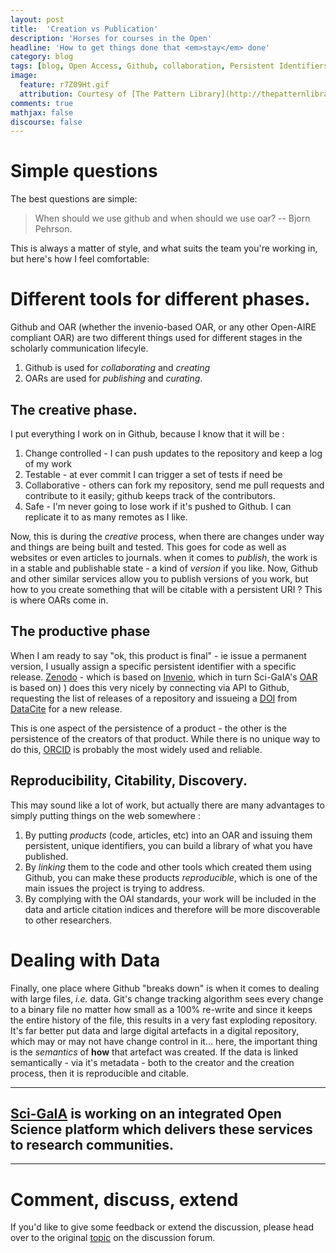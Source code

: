 ```yaml
---
layout: post
title:  'Creation vs Publication'
description: 'Horses for courses in the Open'
headline: 'How to get things done that <em>stay</em> done'
category: blog
tags: [blog, Open Access, Github, collaboration, Persistent Identifiers, pubishing, creative]
image:
  feature: r7Z09Ht.gif
  attribution: Courtesy of [The Pattern Library](http://thepatternlibrary.com/#alchemy)
comments: true
mathjax: false
discourse: false
---
```


# Simple questions

The best questions are simple:

> When should we use github and when should we use oar?
>     -- Bjorn Pehrson.

This is always  a matter of style, and what suits the team you're working in, but here's how I feel comfortable:

# Different tools for different phases.

Github and OAR (whether the invenio-based OAR, or any other Open-AIRE compliant OAR) are two different things used for different stages in the scholarly communication lifecyle.

  1. Github is used for _collaborating_ and _creating_
  1. OARs are used for _publishing_ and _curating_.

## The creative phase.

I put everything I work on in Github, because I know that it will be :

  1. Change controlled - I can push updates to the repository and keep a log of my work
  1.  Testable - at ever commit I can trigger a set of tests if need be
  1. Collaborative - others can fork my repository, send me pull requests and contribute to it easily; github keeps track of the contributors.
  1. Safe - I'm never going to lose work if it's pushed to Github. I can replicate it to as many remotes as I like.

Now, this is during the _creative_ process, when there are changes under way and things are being built and tested. This goes for code as well as websites or even articles to journals.  when it comes to _publish_, the work is in a stable and publishable state - a kind of _version_ if you like. Now, Github and other similar services allow you to publish versions of you work, but how to you create something that will be citable with a persistent URI ? This is where OARs come in.

## The productive phase

When I am ready to say "ok, this product is final" - ie issue a permanent version, I usually assign a specific persistent identifier with a specific release. [Zenodo](http://zenodo.org) - which is based on [Invenio](http://invenio-software.org), which in turn Sci-GaIA's [OAR](https://oar.sci-gaia.eu) is based on) ) does this very nicely by connecting via API to Github, requesting the list of releases of a repository and issueing a [DOI](http://www.doi.org/) from [DataCite](https://www.datacite.org/) for a new release.

This  is one aspect of the persistence of a product - the other is the persistence of the creators of that product. While there is no unique way to do this, [ORCID](http://orcid.org/) is probably the most widely used and reliable.

## Reproducibility, Citability, Discovery.

This may sound like a lot of work, but actually there are many advantages to simply putting things on the web somewhere :

  1. By putting _products_ (code, articles, etc) into an OAR and issuing them persistent, unique identifiers, you can build a library of what you have published.
  1. By _linking_ them to the code and other tools which created them using Github, you can make these products _reproducible_, which is one of the main issues the project is trying to address.
  1. By complying with the OAI standards, your work will be included in the data and article citation indices and therefore will be more discoverable to other researchers.

# Dealing with Data

Finally, one place where Github "breaks down" is when it comes to dealing with large files, _i.e._ data. Git's change tracking algorithm sees every change to a binary file no matter how small as a 100% re-write and since it keeps the entire history of the file, this results in a very fast exploding repository. It's far better put data and large digital artefacts in a digital repository, which may or may not have change control in it... here, the important thing is the _semantics_ of **how** that artefact was created. If the data is linked semantically - via it's metadata - both to the creator and the creation process, then it is reproducible and citable.

--------


<h2 class="post-title text-center"><a href="http://www.sci-gaia.eu">Sci-GaIA</a> is working on an integrated Open Science platform which delivers these services to research communities.</h2>

------

# Comment, discuss, extend

If you'd like to give some feedback or extend the discussion, please head over to the original [topic](http://discourse.sci-gaia.eu/t/publishing-vs-creating-in-the-open/) on the discussion forum.

<div id='discourse-comments'></div>

<script type="text/javascript">
  DiscourseEmbed = { discourseUrl: 'http://discourse.sci-gaia.eu/',
                     discourseEmbedUrl: 'http://www.africa-grid.org/blog/2015/09/01/Create-Publish/' };

  (function() {
    var d = document.createElement('script'); d.type = 'text/javascript'; d.async = true;
    d.src = DiscourseEmbed.discourseUrl + 'javascripts/embed.js';
    (document.getElementsByTagName('head')[0] || document.getElementsByTagName('body')[0]).appendChild(d);
  })();
</script>
